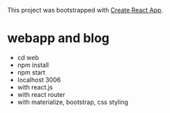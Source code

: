 This project was bootstrapped with [Create React App](https://github.com/facebook/create-react-app).

# webapp and blog
* cd web 
* npm install
* npm start
* localhost 3006
* with react.js
* with react router
* with materialize, bootstrap, css styling